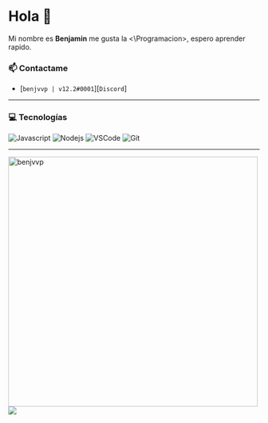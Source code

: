 # Hola 👋

Mi nombre es **Benjamin** me gusta la <\Programacion>, espero aprender rapido.

### 📫 Contactame

-  [`benjvvp | v12.2#0001`][`Discord`]

---

### 💻 Tecnologías
![Javascript](https://img.shields.io/static/v1?label=JavaScript&message=NEEEXT&style=for-the-badge&color=F7DF1E&logo=JavaScript)
![Nodejs](https://img.shields.io/static/v1?label=Nodejs&message=Nodesito&color=68a063&style=for-the-badge&logo=Node.js)
![VSCode](https://img.shields.io/static/v1?label=VSCode&message=Mi-Editor&style=for-the-badge&color=1FC0A7&logo=visual-studio-code)
![Git](https://img.shields.io/static/v1?label=GitHub&message=:O&style=for-the-badge&color=f34f29&logo=git)

---

<img  src="https://github-readme-stats.vercel.app/api/top-langs?username=benjvvp&show_icons=true&locale=en&layout=compact&text_color=daf7dc&bg_color=151515&title_color=ffffff" alt="benjvvp" width="500px"/>
<img src="https://github-readme-stats.vercel.app/api?username=benjvvp&&show_icons=true&title_color=ffffff&icon_color=bb2acf&text_color=daf7dc&bg_color=151515">
